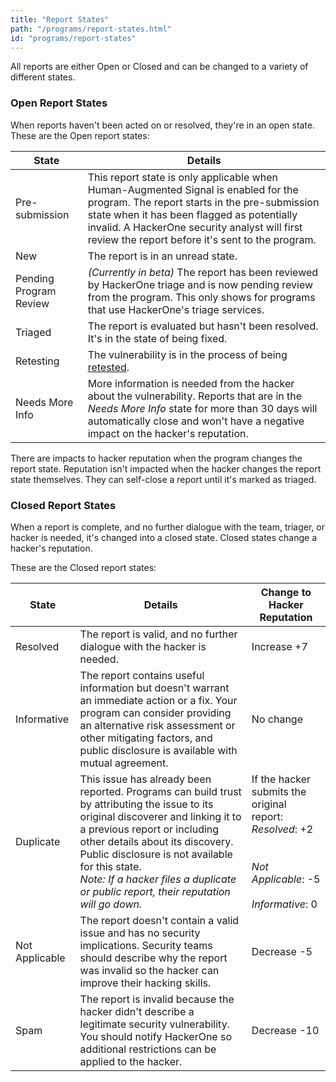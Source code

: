 ```yaml
---
title: "Report States"
path: "/programs/report-states.html"
id: "programs/report-states"
---
```

All reports are either Open or Closed and can be changed to a variety of different states.

### Open Report States

When reports haven't been acted on or resolved, they're in an open state.
These are the Open report states:

State | Details
----- | ------
Pre-submission | This report state is only applicable when Human-Augmented Signal is enabled for the program. The report starts in the pre-submission state when it has been flagged as potentially invalid. A HackerOne security analyst will first review the report before it's sent to the program.
New | The report is in an unread state.
Pending Program Review | *(Currently in beta)* The report has been reviewed by HackerOne triage and is now pending review from the program. This only shows for programs that use HackerOne's triage services. 
Triaged | The report is evaluated but hasn't been resolved. It's in the state of being fixed.
Retesting | The vulnerability is in the process of being [retested](retesting.html).
Needs More Info | More information is needed from the hacker about the vulnerability. Reports that are in the *Needs More Info* state for more than 30 days will automatically close and won't have a negative impact on the hacker's reputation.

There are impacts to hacker reputation when the program changes the report state. Reputation isn't impacted when the hacker changes the report state themselves. They can self-close a report until it's marked as triaged.

### Closed Report States

When a report is complete, and no further dialogue with the team, triager, or hacker is needed, it's changed into a closed state. Closed states change a hacker's reputation.  

These are the Closed report states:

State | Details | Change to Hacker Reputation
----- | ------ | ----------------------------
Resolved | The report is valid, and no further dialogue with the hacker is needed. | Increase +7
Informative | The report contains useful information but doesn't warrant an immediate action or a fix. Your program can consider providing an alternative risk assessment or other mitigating factors, and public disclosure is available with mutual agreement. | No change
Duplicate | This issue has already been reported. Programs can build trust by attributing the issue to its original discoverer and linking it to a previous report or including other details about its discovery. Public disclosure is not available for this state. <br>*Note: If a hacker files a duplicate or public report, their reputation will go down.* | If the hacker submits the original report:<br>*Resolved*: +2 <br><br><br>*Not Applicable*: -5 <br><br>*Informative*: 0
Not Applicable | The report doesn't contain a valid issue and has no security implications. Security teams should describe why the report was invalid so the hacker can improve their hacking skills. | Decrease -5
Spam | The report is invalid because the hacker didn't describe a legitimate security vulnerability. You should notify HackerOne so additional restrictions can be applied to the hacker. | Decrease -10
